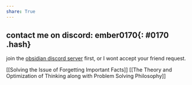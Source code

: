 ```yaml
---
share: True
---
```

contact me on discord: ember**0170**{: #0170 .hash}  
 - 
join the [obsidian discord server](https://discord.gg/veuWUTm) first, or I wont accept your friend request. 

[[Solving the Issue of Forgetting Important Facts]]
[[The Theory and Optimization of Thinking along with Problem Solving Philosophy]]